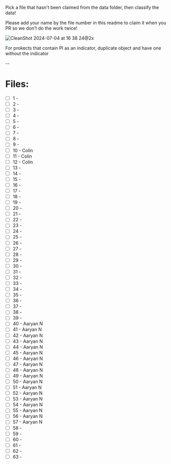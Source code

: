 Pick a file that hasn't been claimed from the data folder, then classify the data!

Please add your name by the file number in this readme to claim it when you PR so we don't do the work twice!

![CleanShot 2024-07-04 at 16 38 24@2x](https://github.com/jaspermayone/ai-fine-tuning/assets/65788728/fe0f1532-93bd-4e80-b6e4-a45e84cd4e31)


For prokects that contain PI as an indicator, duplicate object and have one without the indicator


--
# Files: 

- [ ] 1 - 
- [ ] 2 - 
- [ ] 3 - 
- [ ] 4 - 
- [ ] 5 - 
- [ ] 6 - 
- [ ] 7 - 
- [ ] 8 - 
- [ ] 9 - 
- [ ] 10 - Colin
- [ ] 11 - Colin
- [ ] 12 - Colin
- [ ] 13 - 
- [ ] 14 - 
- [ ] 15 - 
- [ ] 16 - 
- [ ] 17 - 
- [ ] 18 - 
- [ ] 19 - 
- [ ] 20 - 
- [ ] 21 - 
- [ ] 22 - 
- [ ] 23 - 
- [ ] 24 - 
- [ ] 25 - 
- [ ] 26 - 
- [ ] 27 - 
- [ ] 28 - 
- [ ] 29 - 
- [ ] 30 - 
- [ ] 31 - 
- [ ] 32 - 
- [ ] 33 - 
- [ ] 34 - 
- [ ] 35 - 
- [ ] 36 - 
- [ ] 37 - 
- [ ] 38 - 
- [ ] 39 - 
- [ ] 40 - Aaryan N
- [ ] 41 - Aaryan N
- [ ] 42 - Aaryan N
- [ ] 43 - Aaryan N
- [ ] 44 - Aaryan N
- [ ] 45 - Aaryan N
- [ ] 46 - Aaryan N
- [ ] 47 - Aaryan N
- [ ] 48 - Aaryan N
- [ ] 49 - Aaryan N
- [ ] 50 - Aaryan N
- [ ] 51 - Aaryan N
- [ ] 52 - Aaryan N
- [ ] 53 - Aaryan N
- [ ] 54 - Aaryan N
- [ ] 55 - Aaryan N
- [ ] 56 - Aaryan N
- [ ] 57 - Aaryan N
- [ ] 58 - 
- [ ] 59 - 
- [ ] 60 - 
- [ ] 61 - 
- [ ] 62 - 
- [ ] 63 - 
